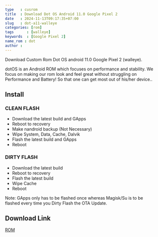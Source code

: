 ```yaml
---
type   : cusrom
title  : Download Dot OS Android 11.0 Google Pixel 2
date   : 2024-11-13T09:17:35+07:00
slug   : dot-a11-walleye
categories: [rom]
tags      : [walleye]
keywords  : [Google Pixel 2]
name_rom : dot
author :
---
```


Download Custom Rom Dot OS android 11.0 Google Pixel 2 (walleye).

dotOS is an Android ROM which focuses on performance and stability. We focus on making our rom look and feel great without struggling on Performance and Battery! So that one can get most out of his/her device..

## Install
### CLEAN FLASH
- Download the latest build and GApps
- Reboot to recovery
- Make nandroid backup (Not Necessary)
- Wipe System, Data, Cache, Dalvik
- Flash the latest build and GApps
- Reboot

### DIRTY FLASH 

- Download the latest build
- Reboot to recovery
- Flash the latest build
- Wipe Cache
- Reboot

Note: GApps only has to be flashed once whereas Magisk/Su is to be flashed every time you Dirty Flash the OTA Update.

## Download Link
[ROM](https://www.droidontime.com/devices/walleye)


